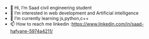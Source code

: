 - 👋 Hi, I’m Saad civil engineering student
- 👀 I’m interested in web development and Artificial intelligence
- 🌱 I’m currently learning js,python,c++
- 📫 How to reach me linkedin :https://www.linkedin.com/in/saad-hafyane-5974a4211/

<!---
Sizar21/Sizar21 is a ✨ special ✨ repository because its `README.md` (this file) appears on your GitHub profile.
You can click the Preview link to take a look at your changes.
--->
